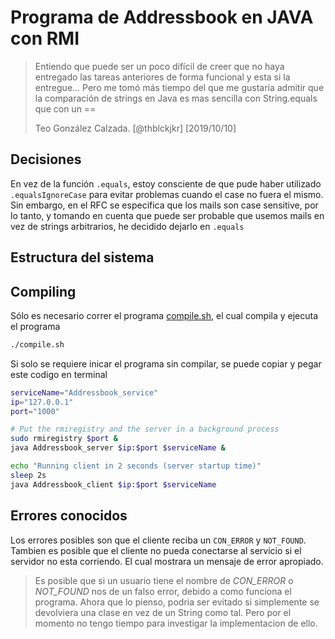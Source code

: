 # Programa de Addressbook en JAVA con RMI

> Entiendo que puede ser un poco difícil de creer que no haya entregado las tareas anteriores de forma funcional y esta si la entregue... Pero me tomó más tiempo del que me gustaría admitir que la comparación de strings en Java es mas sencilla con String.equals que con un ==
>
> Teo González Calzada. [@thblckjkr] [2019/10/10]

## Decisiones

En vez de la función `.equals`, estoy consciente de que pude haber utilizado `.equalsIgnoreCase` para evitar problemas cuando el case no fuera el mismo. Sin embargo, en el RFC se especifica que los mails son case sensitive, por lo tanto, y tomando en cuenta que puede ser probable que usemos mails en vez de strings arbitrarios, he decidido dejarlo en `.equals`

## Estructura del sistema



## Compiling

Sólo es necesario correr el programa [compile.sh](compile.sh), el cual compila y ejecuta el programa

```sh
./compile.sh
```

Si solo se requiere inicar el programa sin compilar, se puede copiar y pegar este codigo en terminal
```sh
serviceName="Addressbook_service"
ip="127.0.0.1"
port="1000"

# Put the rmiregistry and the server in a background process
sudo rmiregistry $port &
java Addressbook_server $ip:$port $serviceName &

echo "Running client in 2 seconds (server startup time)"
sleep 2s
java Addressbook_client $ip:$port $serviceName
```

## Errores conocidos

Los errores posibles son que el cliente reciba un `CON_ERROR` y `NOT_FOUND`. Tambien es posible que el cliente no pueda conectarse al servicio si el servidor no esta corriendo. El cual mostrara un mensaje de error apropiado.

> Es posible que si un usuario tiene el nombre de *CON_ERROR* o *NOT_FOUND* nos de un falso error, debido a como funciona el programa. Ahora que lo pienso, podria ser evitado si simplemente se devolviera una clase en vez de un String como tal. Pero por el momento no tengo tiempo para investigar la implementacion de ello.